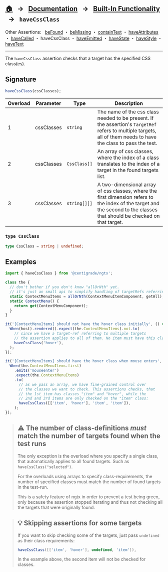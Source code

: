 ## [🏠][home] &nbsp; → &nbsp; **[Documentation][docs]** &nbsp; → &nbsp; [Built-In Functionality][index] &nbsp; → &nbsp; `haveCssClass`

[home]: ../README.md
[docs]: ../overview.md
[index]: ../built-in.md
[befound]: ./be-found.md
[bemissing]: ./be-missing.md
[containtext]: ./contain-text.md
[haveattributes]: ./have-attributes.md
[havecalled]: ./have-called.md
[havecssclass]: ./have-css-class.md
[haveemitted]: ./have-emitted.md
[havestate]: ./have-state.md
[havestyle]: ./have-style.md
[havetext]: ./have-text.md

Other Assertions: &nbsp; [beFound] ・ [beMissing] ・ [containText] ・ [haveAttributes] ・ [haveCalled] ・ haveCssClass ・ [haveEmitted] ・ [haveState] ・ [haveStyle] ・ [haveText]

---

The `haveCssClass` assertion checks that a target has the specified CSS class(es).

## Signature

```ts
haveCssClass(cssClasses);
```

| Overload | Parameter  | Type         | Description                                                                                                                                                              |
| -------- | ---------- | ------------ | ------------------------------------------------------------------------------------------------------------------------------------------------------------------------ |
| 1        | cssClasses | `string`     | The name of the css class needed to be present. If the assertion's `TargetRef` refers to multiple targets, all of them needs to have the class to pass the test.         |
| 2        | cssClasses | `CssClass[]` | An array of css classes, where the index of a class translates to the index of a target in the found targets list.                                                       |
| 3        | cssClasses | `string[][]` | A two-dimensional array of css classes, where the first dimension refers to the index of the target and the second to the classes that should be checked on that target. |

### `type CssClass`

```ts
type CssClass = string | undefined;
```

## Examples

```ts
import { haveCssClass } from '@centigrade/ngtx';

class the {
  // don't bother if you don't know "allOrNth" yet.
  // it's just an small api to simplify handling of targetRefs referring to multiple targets.
  static ContextMenuItems = allOrNth(ContextMenuItemComponent, getAll);
  static ContextMenu() {
    return get(ContextMenuComponent);
  }
}

it('[ContextMenuItems] should not have the hover class initially', () => {
  When(host).rendered().expect(the.ContextMenuItems).not.to(
    // since we have a target-ref referring to multiple targets
    // the assertion applies to all of them. No item must have this class:
    haveCssClass('hover'),
  );
});

it('[ContextMenuItems] should have the hover class when mouse enters', () => {
  When(the.ContextMenuItems.first)
    .emits('mouseenter')
    .expect(the.ContextMenuItems)
    .to(
      // as we pass an array, we have fine-grained control over
      // the classes we want to check. This assertions checks, that
      // the 1st item has classes "item" and "hover", while the
      // 2nd and 3rd items are only checked on the "item" class:
      haveCssClass([['item', 'hover'], 'item', 'item']),
    );
});
```

> ## ⚠️ The number of class-definitions _must_ match the number of targets found when the test runs
>
> The only exception is the overload where you specify a single class, that automatically applies to all found targets. Such as `haveCssClass("selected")`.
>
> For the overloads using arrays to specify class-requirements, the number of specified classes must match the number of found targets in the test-run.
>
> This is a safety feature of ngtx in order to prevent a test being green, only because the assertion stopped iterating
> and thus not checking all the targets that were originally found.

> ## 💡 Skipping assertions for some targets
>
> If you want to skip checking some of the targets, just pass `undefined` as their class requirements:
>
> ```ts
> haveCssClass([['item', 'hover'], undefined, 'item']),
> ```
>
> In the example above, the second item will not be checked for classes.
